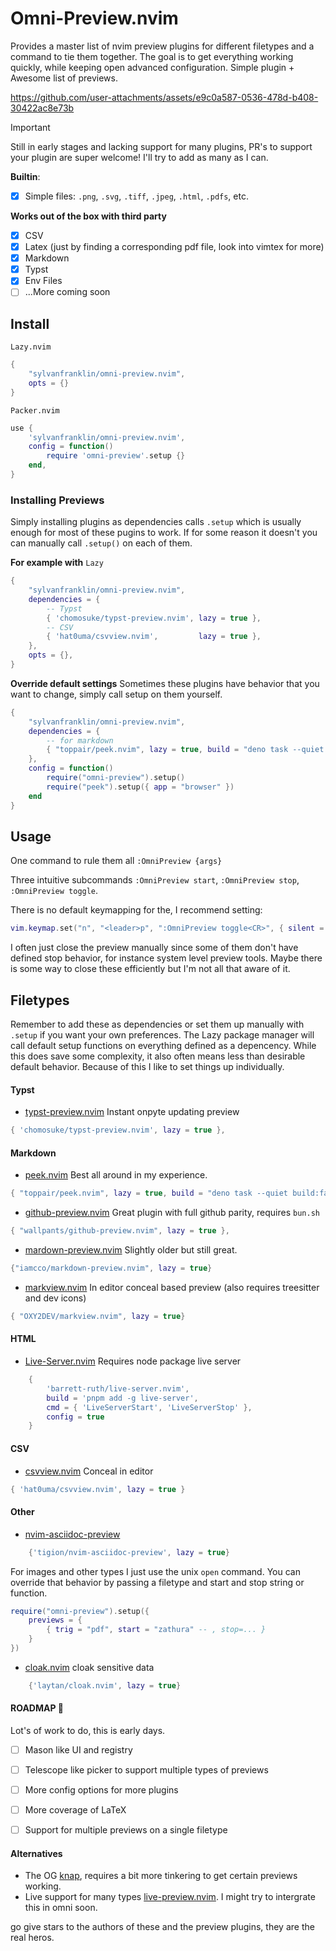# Omni-Preview.nvim

Provides a master list of nvim preview plugins for different filetypes and a
command to tie them together. The goal is to get everything working quickly, while keeping open advanced configuration. Simple plugin + Awesome list of previews.

https://github.com/user-attachments/assets/e9c0a587-0536-478d-b408-30422ac8e73b


> [!IMPORTANT]
> Still in early stages and lacking support for many plugins, PR's to support your plugin are super welcome! I'll try to add as many as I can.

**Builtin**: 
- [x] Simple files: `.png`, `.svg`, `.tiff`, `.jpeg`, `.html`, `.pdfs`, etc. 

**Works out of the box with third party** 
- [x] CSV 
- [x] Latex (just by finding a corresponding pdf file, look into vimtex for more)
- [x] Markdown
- [x] Typst
- [x] Env Files
- [ ] ...More coming soon

## Install

`Lazy.nvim`

```lua
{
    "sylvanfranklin/omni-preview.nvim",
    opts = {}
}
```
`Packer.nvim` 

```lua
use {
    'sylvanfranklin/omni-preview.nvim',
    config = function()
        require 'omni-preview'.setup {}
    end,
}
```

### Installing Previews
Simply installing plugins as dependencies calls `.setup` which is usually enough for most of these pugins to work. If for some reason it doesn't you can manually call `.setup()` on each of them. 

**For example with** `Lazy`

```lua 
{
    "sylvanfranklin/omni-preview.nvim",
    dependencies = {
        -- Typst
        { 'chomosuke/typst-preview.nvim', lazy = true },
        -- CSV
        { 'hat0uma/csvview.nvim',         lazy = true },
    },
    opts = {},
}
```
**Override default settings**
Sometimes these plugins have behavior that you want to change, simply call setup on them yourself.  

```lua
{
    "sylvanfranklin/omni-preview.nvim",
    dependencies = {
        -- for markdown
        { "toppair/peek.nvim", lazy = true, build = "deno task --quiet build:fast" } 
    },
    config = function()
        require("omni-preview").setup()
        require("peek").setup({ app = "browser" })
    end
}
```

## Usage

One command to rule them all
`:OmniPreview {args}`

Three intuitive subcommands
`:OmniPreview start`, `:OmniPreview stop`, `:OmniPreview toggle`. 

There is no default keymapping for the, I recommend setting: 

```lua
vim.keymap.set("n", "<leader>p", ":OmniPreview toggle<CR>", { silent = true })
```

I often just close the preview manually since some of them don't have defined stop behavior, for instance system level preview tools. Maybe there is some way to close these efficiently but I'm not all that aware of it.    

## Filetypes

Remember to add these as dependencies or set them up manually with `.setup` if you want your own preferences. The Lazy package manager will call default setup functions on everything defined as a depencency. While this does save some complexity, it also often means less than desirable default behavior. Because of this I like to set things up individually. 

#### Typst


- [typst-preview.nvim](https://github.com/chomosuke/typst-preview.nvim) Instant onpyte updating preview  

```lua
{ 'chomosuke/typst-preview.nvim', lazy = true }, 
```


#### Markdown

- [peek.nvim](https://github.com/toppair/peek.nvim) Best all around in my experience.

```lua 
{ "toppair/peek.nvim", lazy = true, build = "deno task --quiet build:fast" },
```

- [github-preview.nvim](https://github.com/wallpants/github-preview.nvim?tab=readme-ov-file) Great plugin with full github parity, requires `bun.sh`

```lua
{ "wallpants/github-preview.nvim", lazy = true },
```

- [mardown-preview.nvim](https://github.com/iamcco/markdown-preview.nvim) Slightly older but still great.

```lua
{"iamcco/markdown-preview.nvim", lazy = true}
```
- [markview.nvim](https://github.com/OXY2DEV/markview.nvim) In editor conceal based preview (also requires treesitter and dev icons)
```lua
{ "OXY2DEV/markview.nvim", lazy = true}
```

#### HTML

- [Live-Server.nvim](https://github.com/barrett-ruth/live-server.nvim) Requires node package live server

```lua
    {
        'barrett-ruth/live-server.nvim',
        build = 'pnpm add -g live-server',
        cmd = { 'LiveServerStart', 'LiveServerStop' },
        config = true
    }
```

#### CSV

- [csvview.nvim](https://github.com/hat0uma/csvview.nvim) Conceal in editor

```lua
{ 'hat0uma/csvview.nvim', lazy = true } 
```

#### Other

- [nvim-asciidoc-preview](https://github.com/tigion/nvim-asciidoc-preview?tab=readme-ov-file#installation)

```lua
    {'tigion/nvim-asciidoc-preview', lazy = true}
```

For images and other types I just use the unix `open` command. You can override that behavior by passing a filetype and start and stop string or function.

```lua
require("omni-preview").setup({
    previews = {
        { trig = "pdf", start = "zathura" -- , stop=... }
    }
})
```

- [cloak.nvim](https://github.com/laytan/cloak.nvim) cloak sensitive data

```lua
    {'laytan/cloak.nvim', lazy = true}
```


#### ROADMAP 🌾
Lot's of work to do, this is early days. 
- [ ] Mason like UI and registry
- [ ] Telescope like picker to support multiple types of previews
- [ ] More config options for more plugins
- [ ] More coverage of LaTeX 
- [ ] Support for multiple previews on a single filetype


#### Alternatives

- The OG [knap](https://github.com/frabjous/knap), requires a bit more tinkering to get certain previews working.    
- Live support for many types [live-preview.nvim](https://github.com/brianhuster/live-preview.nvim). I might try to intergrate this in omni soon.

go give stars to the authors of these and the preview plugins, they are the real heros.

